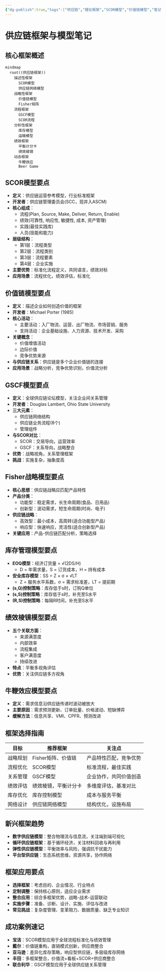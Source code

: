 ```yaml
---
{"dg-publish":true,"tags":["供应链","理论框架","SCOR模型","价值链模型","笔记"],"创建日期":"2024-04-26","permalink":"/知识共享/003_供应链/01_供应链基础/02_笔记/01_供应链基础概念/1.3 供应链框架与模型/","dgPassFrontmatter":true}
---
```



# 供应链框架与模型笔记

## 核心框架概述

```mermaid
mindmap
  root((供应链框架))
    描述性框架
      SCOR模型
      供应链网络模型
    战略性框架
      价值链模型
      Fisher矩阵
    流程框架
      GSCF模型
      SCOR流程
    分析性框架
      库存模型
      运输模型
    绩效框架
      平衡计分卡
      绩效棱镜
    动态框架
      牛鞭效应
      Beer Game
```

## SCOR模型要点

- **定义**：供应链运营参考模型，行业标准框架
- **开发者**：供应链管理委员会(SCC，现并入ASCM)
- **核心组成**：
  - 流程(Plan, Source, Make, Deliver, Return, Enable)
  - 绩效(可靠性, 响应性, 敏捷性, 成本, 资产管理)
  - 实践(最佳实践库)
  - 人员(技能和能力)
- **层级结构**：
  - 第1层：流程类型
  - 第2层：流程类别
  - 第3层：流程要素
  - 第4层：企业实施
- **主要优势**：标准化流程定义，共同语言，绩效对标
- **应用场景**：流程优化，绩效评估，标准化

## 价值链模型要点

- **定义**：描述企业如何创造价值的框架
- **开发者**：Michael Porter (1985)
- **核心活动**：
  - 主要活动：入厂物流、运营、出厂物流、市场营销、服务
  - 支持活动：企业基础设施、人力资源、技术开发、采购
- **关键概念**：
  - 价值增值活动
  - 边际价值
  - 竞争优势来源
- **与供应链关系**：供应链是多个企业价值链的连接
- **应用场景**：战略分析，竞争优势识别，价值流分析

## GSCF模型要点

- **定义**：全球供应链论坛模型，关注企业间关系管理
- **开发者**：Douglas Lambert, Ohio State University
- **三大元素**：
  - 供应链网络结构
  - 供应链业务流程(8个)
  - 管理组件
- **与SCOR对比**：
  - SCOR：交易导向，运营效率
  - GSCF：关系导向，战略整合
- **优势**：战略视角，关系管理框架
- **挑战**：实施复杂，抽象度高

## Fisher战略模型要点

- **核心思想**：供应链战略应匹配产品特性
- **产品分类**：
  - 功能型：稳定需求，长生命周期(食品、日用品)
  - 创新型：波动需求，短生命周期(时尚、电子)
- **供应链战略**：
  - 高效型：最小成本，高周转(适合功能型产品)
  - 响应型：快速响应，灵活性(适合创新型产品)
- **关键应用**：产品-供应链匹配分析，策略选择

## 库存管理模型要点

- **EOQ模型**：经济订货量 = √(2DS/H)
  - D = 年需求量，S = 订货成本，H = 持有成本
- **安全库存模型**：SS = Z × σ × √LT
  - Z = 服务水平系数，σ = 需求标准差，LT = 提前期
- **(s,Q)控制策略**：库存低于s时，订购Q单位
- **(s,S)控制策略**：库存低于s时，补充至S水平
- **(R,S)控制策略**：每隔R时间，补充至S水平

## 绩效棱镜模型要点

- **五个关联方面**：
  - 来源满意度
  - 内部效率
  - 流程集成
  - 客户满意度
  - 持续改进
- **特点**：平衡多视角评估
- **优势**：关注供应链多方视角

## 牛鞭效应模型要点

- **定义**：需求信息沿供应链传递时波动被放大
- **主要原因**：需求预测更新、订单批量、价格波动、短缺博弈
- **缓解方法**：信息共享、VMI、CPFR、预测改进

## 框架选择指南

| 目标 | 推荐框架 | 关注点 |
|------|---------|-------|
| 战略规划 | Fisher矩阵、价值链 | 产品特性匹配，竞争优势 |
| 流程优化 | SCOR模型 | 标准流程，最佳实践 |
| 关系管理 | GSCF模型 | 企业协作，共同价值创造 |
| 绩效评估 | 绩效棱镜，平衡计分卡 | 多维度评估，基准对比 |
| 库存优化 | 库存控制模型 | 成本与服务平衡 |
| 网络设计 | 供应链网络模型 | 结构优化，设施布局 |

## 新兴框架趋势

- **数字供应链模型**：整合物理流与信息流，关注端到端可视化
- **循环供应链框架**：基于循环经济，关注材料回收与再利用
- **弹性供应链模型**：平衡效率与风险，强调抗干扰能力
- **平台型供应链**：生态系统思维，资源共享，协作网络

## 框架应用要点

- **选择框架**：考虑目的、企业情况、行业特点
- **定制调整**：保持核心原则，适应企业需求
- **整合应用**：综合多框架优势，战略-战术-运营联动
- **实施步骤**：准备、诊断、设计、实施、评估与改进
- **常见挑战**：复杂度管理、变革阻力、数据质量、缺乏专业知识

## 成功案例速记

- **宝洁**：SCOR模型应用于全球流程标准化与绩效管理
- **戴尔**：价值链重构，直销模式创新，供应商整合
- **亚马逊**：差异化库存策略，响应型供应链，多层级库存网络
- **丰田**：多框架整合，价值流+看板+SCOR+供应商整合
- **联合利华**：GSCF模型应用于全球供应链关系管理 